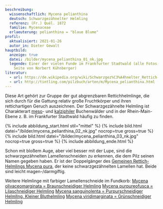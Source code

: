 ```yaml
---
beschreibung:
  wissenschaftlich: Mycena pelianthina
  deutsch: Schwarzgezähnelter Helmling
  referenz: (Fr.) Quél. 1872
  familie: Mycenaceae
  erlaeuterung: pelianthina = "blaue Blume"
profil:
  aktualisiert: 2021-01-26
  autor_in: Dieter Gewalt
hauptbild:
  anzeige: true
  datei: /bilder/mycena_pelianthina_01_nk.jpg
  legende: Einer der vielen Funde im Frankfurter Stadtwald (alle Fotos dieser
    Seite von Norbert Kühnberger)
literatur:
  - url: https://de.wikipedia.org/wiki/Schwarzgez%C3%A4hnelter_Rettich-Helmling
  - url: http://tintling.com/pilzbuch/arten/m/Mycena_pelianthina.html
---
```

Diese Art gehört zur Gruppe der gut abgrenzbaren Rettichhelmlinge, die sich durch für die Gattung relativ große Fruchtkörper und ihren rettichartigen Geruch auszeichnen. Der Schwarzgezähnelte Helmling ist Charakterart [meso](mesophil "Glossar")- und [kalziphiler](calciphil "Glossar") Buchenwälder und in der Rhein-Main-Ebene z. B. im Frankfurter Stadtwald häufig zu finden.

{% include abbildung_start.html stil="mittel" %}
{% include bild.html datei="/bilder/mycena_pelianthina_02_nk.jpg" nocrop=true gross=true %}
{% include bild.html datei="/bilder/mycena_pelianthina_03_nk.jpg" nocrop=true gross=true %}
{% include abbildung_ende.html %}

Schon mit bloßem Auge, aber viel besser mit der Lupe, sind die schwarzgezähnelten Lamellenschneiden zu erkennen, die dem Pilz seinen Namen gegeben haben. Er ist der Doppelgänger des [Gemeinen Rettich-Helmlings Mycena pura](/pilze/mycena-pura-gemeiner-rettich-helmling), der keine schwarzgezähnelten Lamellen hat. Beide sind leicht magen-/darmgiftig.

Weitere Helmlinge mit farbiger Lamellenschneide im Fundkorb:
[Mycena olivaceomarginata = Braunschneidiger Helmling](/pilze/mycena-olivaceomarginata-braunschneidiger-helmling)
[Mycena purpureofusca = Lilaschneidiger Helmling](/pilze/mycena-purpureofusca-lilaschneidiger-helmling)
[Mycena sanguinolenta = Purpurschneidiger Helmllng, Kleiner Bluthelmling](/pilze/mycena-sanguinolenta-purpurschneidiger-helmling)
[Mycena viridimarginata = Grünschneidiger Helmling](/pilze/mycena-viridimarginata-grünschneidiger-helmling)